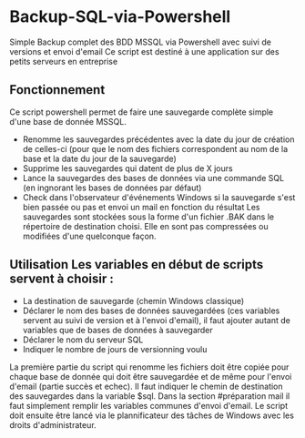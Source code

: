 # Backup-SQL-via-Powershell
Simple Backup complet des BDD MSSQL via Powershell avec suivi de versions et envoi d'email Ce script est destiné à une application sur des petits serveurs en entreprise

## Fonctionnement
Ce script powershell permet de faire une sauvegarde complète simple d'une base de donnée MSSQL.
- Renomme les sauvegardes précédentes avec la date du jour de création de celles-ci (pour que le nom des fichiers correspondent au nom de la base et la date du jour de la sauvegarde)
- Supprime les sauvegardes qui datent de plus de X jours
- Lance la sauvegardes des bases de données via une commande SQL (en ingnorant les bases de données par défaut)
- Check dans l'observateur d'événements Windows si la sauvegarde s'est bien passée ou pas et envoi un mail en fonction du résultat Les sauvegardes sont stockées sous la forme d'un fichier .BAK dans le répertoire de destination choisi. Elle en sont pas compressées ou modifiées d'une quelconque façon.

## Utilisation Les variables en début de scripts servent à choisir :
- La destination de sauvegarde (chemin Windows classique)
- Déclarer le nom des bases de données sauvegardées (ces variables servent au suivi de version et à l'envoi d'email), il faut ajouter autant de variables que de bases de données à sauvegarder
- Déclarer le nom du serveur SQL
- Indiquer le nombre de jours de versionning voulu

La première partie du script qui renomme les fichiers doit être copiée pour chaque base de donnée qui doit être sauvegardée et de même pour l'envoi d'email (partie succès et echec). Il faut indiquer le chemin de destination des sauvegardes dans la variable $sql. Dans la section #préparation mail il faut simplement remplir les variables communes d'envoi d'email. Le script doit ensuite être lancé via le plannificateur des tâches de Windows avec les droits d'administrateur.
